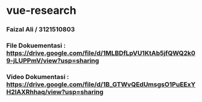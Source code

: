# vue-research
### Faizal Ali / 3121510803
### File Dokuementasi : https://drive.google.com/file/d/1MLBDfLpVU1KtAb5jfQWQ2k09-jLUPPmV/view?usp=sharing
### Video Dokumentasi : https://drive.google.com/file/d/1B_GTWvQEdUmsgsO1PuEExYH2lAXRhhaq/view?usp=sharing
